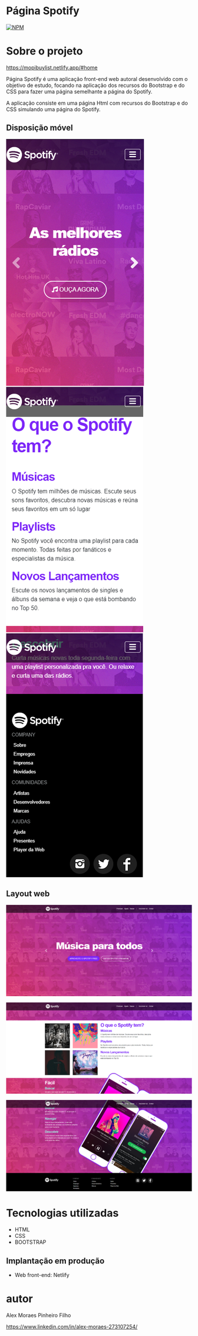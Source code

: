 # Página Spotify
[![NPM](https://img.shields.io/npm/l/react)](https://github.com/Mopi98/clonespotify/blob/main/LICENSE)

# Sobre o projeto

https://mopibuylist.netlify.app/#home

Página Spotify é uma aplicação front-end web autoral desenvolvido com o objetivo de estudo, focando na aplicação dos recursos do Bootstrap e do CSS para fazer uma página semelhante a página do Spotify.

A aplicação consiste em uma página Html com recursos do Bootstrap e do CSS simulando uma página do Spotify.

## Disposição móvel
![Mobile 1](https://github.com/Mopi98/clonespotify/blob/main/assets/mobile-1.PNG) ![Mobile 2](https://github.com/Mopi98/clonespotify/blob/main/assets/mobile-2.PNG) ![Mobile 3](https://github.com/Mopi98/clonespotify/blob/main/assets/mobile-3.PNG)

## Layout web
![Web 1](https://github.com/Mopi98/clonespotify/blob/main/assets/web1.PNG)

![Web 2](https://github.com/Mopi98/clonespotify/blob/main/assets/web2.PNG)

![Web 3](https://github.com/Mopi98/clonespotify/blob/main/assets/web3.PNG)

# Tecnologias utilizadas
- HTML
- CSS
- BOOTSTRAP 

## Implantação em produção
- Web front-end: Netlify

# autor

Alex Moraes Pinheiro Filho

https://www.linkedin.com/in/alex-moraes-273107254/
